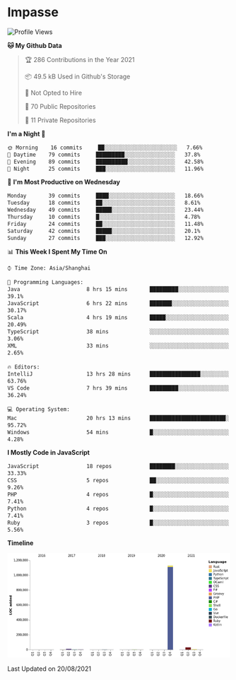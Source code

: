 # Impasse

<!--START_SECTION:waka-->
![Profile Views](http://img.shields.io/badge/Profile%20Views-0-blue)

**🐱 My Github Data** 

> 🏆 286 Contributions in the Year 2021
 > 
> 📦 49.5 kB Used in Github's Storage 
 > 
> 🚫 Not Opted to Hire
 > 
> 📜 70 Public Repositories 
 > 
> 🔑 11 Private Repositories  
 > 
**I'm a Night 🦉** 

```text
🌞 Morning    16 commits     ██░░░░░░░░░░░░░░░░░░░░░░░   7.66% 
🌆 Daytime    79 commits     █████████░░░░░░░░░░░░░░░░   37.8% 
🌃 Evening    89 commits     ██████████░░░░░░░░░░░░░░░   42.58% 
🌙 Night      25 commits     ███░░░░░░░░░░░░░░░░░░░░░░   11.96%

```
📅 **I'm Most Productive on Wednesday** 

```text
Monday       39 commits     ████░░░░░░░░░░░░░░░░░░░░░   18.66% 
Tuesday      18 commits     ██░░░░░░░░░░░░░░░░░░░░░░░   8.61% 
Wednesday    49 commits     █████░░░░░░░░░░░░░░░░░░░░   23.44% 
Thursday     10 commits     █░░░░░░░░░░░░░░░░░░░░░░░░   4.78% 
Friday       24 commits     ██░░░░░░░░░░░░░░░░░░░░░░░   11.48% 
Saturday     42 commits     █████░░░░░░░░░░░░░░░░░░░░   20.1% 
Sunday       27 commits     ███░░░░░░░░░░░░░░░░░░░░░░   12.92%

```


📊 **This Week I Spent My Time On** 

```text
⌚︎ Time Zone: Asia/Shanghai

💬 Programming Languages: 
Java                     8 hrs 15 mins       █████████░░░░░░░░░░░░░░░░   39.1% 
JavaScript               6 hrs 22 mins       ███████░░░░░░░░░░░░░░░░░░   30.17% 
Scala                    4 hrs 19 mins       █████░░░░░░░░░░░░░░░░░░░░   20.49% 
TypeScript               38 mins             ░░░░░░░░░░░░░░░░░░░░░░░░░   3.06% 
XML                      33 mins             ░░░░░░░░░░░░░░░░░░░░░░░░░   2.65%

🔥 Editors: 
IntelliJ                 13 hrs 28 mins      ████████████████░░░░░░░░░   63.76% 
VS Code                  7 hrs 39 mins       █████████░░░░░░░░░░░░░░░░   36.24%

💻 Operating System: 
Mac                      20 hrs 13 mins      ████████████████████████░   95.72% 
Windows                  54 mins             █░░░░░░░░░░░░░░░░░░░░░░░░   4.28%

```

**I Mostly Code in JavaScript** 

```text
JavaScript               18 repos            ████████░░░░░░░░░░░░░░░░░   33.33% 
CSS                      5 repos             ██░░░░░░░░░░░░░░░░░░░░░░░   9.26% 
PHP                      4 repos             █░░░░░░░░░░░░░░░░░░░░░░░░   7.41% 
Python                   4 repos             █░░░░░░░░░░░░░░░░░░░░░░░░   7.41% 
Ruby                     3 repos             █░░░░░░░░░░░░░░░░░░░░░░░░   5.56%

```


**Timeline**

![Chart not found](https://raw.githubusercontent.com/impasse/impasse/master/charts/bar_graph.png) 


 Last Updated on 20/08/2021
<!--END_SECTION:waka-->
